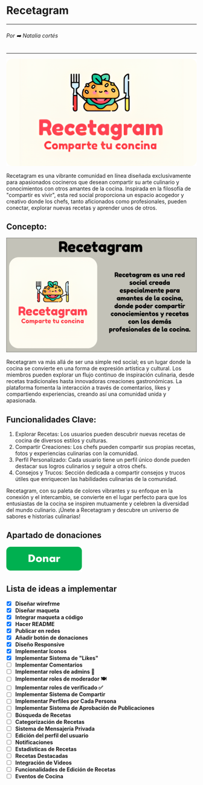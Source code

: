 # Recetagram
---
###### Por ➡️ Natalia cortés
---
![Imagen de portada de Recetagram](./assets/Frame.png)

Recetagram es una vibrante comunidad en línea diseñada exclusivamente para apasionados cocineros que desean compartir su arte culinario y conocimientos con otros amantes de la cocina. Inspirada en la filosofía de "compartir es vivir", esta red social proporciona un espacio acogedor y creativo donde los chefs, tanto aficionados como profesionales, pueden conectar, explorar nuevas recetas y aprender unos de otros.

## Concepto:
![Descripcion](./assets/proyecto%201.png)

Recetagram va más allá de ser una simple red social; es un lugar donde la cocina se convierte en una forma de expresión artística y cultural. Los miembros pueden explorar un flujo continuo de inspiración culinaria, desde recetas tradicionales hasta innovadoras creaciones gastronómicas. La plataforma fomenta la interacción a través de comentarios, likes y compartiendo experiencias, creando así una comunidad unida y apasionada.

## Funcionalidades Clave:

1. Explorar Recetas: Los usuarios pueden descubrir nuevas recetas de cocina de diversos estilos y culturas.
2. Compartir Creaciones: Los chefs pueden compartir sus propias recetas, fotos y experiencias culinarias con la comunidad.
3. Perfil Personalizado: Cada usuario tiene un perfil único donde pueden destacar sus logros culinarios y seguir a otros chefs.
4. Consejos y Trucos: Sección dedicada a compartir consejos y trucos útiles que enriquecen las habilidades culinarias de la comunidad.


Recetagram, con su paleta de colores vibrantes y su enfoque en la conexión y el intercambio, se convierte en el lugar perfecto para que los entusiastas de la cocina se inspiren mutuamente y celebren la diversidad del mundo culinario. ¡Únete a Recetagram y descubre un universo de sabores e historias culinarias!

## Apartado de donaciones

[![Donaciones](./assets/Boton-Donar2.png)](https://www.paypal.com/donate/?hosted_button_id=EB3DVQQSPB88Q)

## Lista de ideas a implementar

- [x] **Diseñar wirefrme**
- [x] **Diseñar maqueta**
- [x] **Integrar maqueta a código**
- [x] **Hacer README**
- [x] **Publicar en redes**
- [x] **Añadir botón de donaciones**
- [x] **Diseño Responsive**
- [x] **Implementar Iconos**
- [x] **Implementar Sistema de "Likes"**
- [ ] **Implementar Comentarios**
- [ ] **Implementar roles de admins 🍴**
- [ ] **Implementar roles de moderador 🍽️**
- [ ] **Implementar roles de verificado ✅**
- [ ] **Implementar Sistema de Compartir**
- [ ] **Implementar Perfiles por Cada Persona**
- [ ] **Implementar Sistema de Aprobación de Publicaciones**
- [ ] **Búsqueda de Recetas**
- [ ] **Categorización de Recetas**
- [ ] **Sistema de Mensajería Privada**
- [ ] **Edición del perfil del usuario**
- [ ] **Notificaciones**
- [ ] **Estadísticas de Recetas**
- [ ] **Recetas Destacadas**
- [ ] **Integración de Videos**
- [ ] **Funcionalidades de Edición de Recetas**
- [ ] **Eventos de Cocina**
